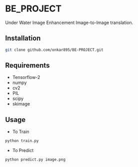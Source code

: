 # BE_PROJECT
Under Water Image Enhancement Image-to-Image translation.
## Installation
```bash
git clone github.com/onkar895/BE-PROJECT.git
```

## Requirements
- Tensorflow-2
- numpy
- cv2
- PIL
- scipy
- skimage

## Usage
- To Train

```bash
python train.py
```
- To Predict
```bash
python predict.py image.png
```
